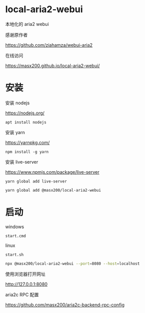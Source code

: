 # local-aria2-webui

本地化的 aria2 webui

感谢原作者

https://github.com/ziahamza/webui-aria2

在线访问

https://masx200.github.io/local-aria2-webui/

# 安装

安装 nodejs

https://nodejs.org/

```shell
apt install nodejs
```

安装 yarn

https://yarnpkg.com/

```shell
npm install -g yarn
```

安装 live-server

https://www.npmjs.com/package/live-server

```shell
yarn global add live-server

```

```bash
yarn global add @masx200/local-aria2-webui
```

# 启动

windows

```shell
start.cmd
```

linux

```shell
start.sh
```

```bash
npx @masx200/local-aria2-webui --port=8080 --host=localhost
```

使用浏览器打开网址

http://127.0.0.1:8080

aria2c RPC 配置

https://github.com/masx200/aria2c-backend-rpc-config
